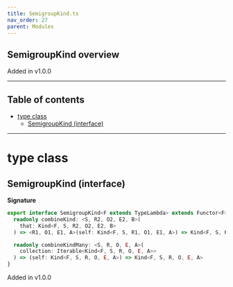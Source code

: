 ```yaml
---
title: SemigroupKind.ts
nav_order: 27
parent: Modules
---
```


## SemigroupKind overview

Added in v1.0.0

---

<h2 class="text-delta">Table of contents</h2>

- [type class](#type-class)
  - [SemigroupKind (interface)](#semigroupkind-interface)

---

# type class

## SemigroupKind (interface)

**Signature**

```ts
export interface SemigroupKind<F extends TypeLambda> extends Functor<F> {
  readonly combineKind: <S, R2, O2, E2, B>(
    that: Kind<F, S, R2, O2, E2, B>
  ) => <R1, O1, E1, A>(self: Kind<F, S, R1, O1, E1, A>) => Kind<F, S, R1 & R2, O1 | O2, E1 | E2, A | B>

  readonly combineKindMany: <S, R, O, E, A>(
    collection: Iterable<Kind<F, S, R, O, E, A>>
  ) => (self: Kind<F, S, R, O, E, A>) => Kind<F, S, R, O, E, A>
}
```

Added in v1.0.0
